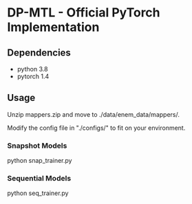 # DP-MTL - Official PyTorch Implementation


## Dependencies
- python 3.8
- pytorch 1.4


## Usage
Unzip mappers.zip and move to ./data/enem_data/mappers/.

Modify the config file in "./configs/" to fit on your environment.
### Snapshot Models
python snap_trainer.py
### Sequential Models
python seq_trainer.py